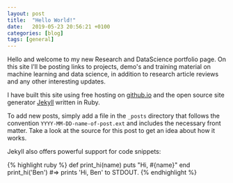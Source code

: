 ```yaml
---
layout: post
title:  "Hello World!"
date:   2019-05-23 20:56:21 +0100
categories: [blog]
tags: [general]
---
```

Hello and welcome to my new Research and DataScience portfolio page. On this site I'll be posting links to projects, demo's and training material on machine learning and data science, in addition to research article reviews and any other interesting updates. 

I have built this site using free hosting on [github.io](https://pages.github.com/) and the open source site generator [Jekyll][jekyll-gh] written in Ruby. 

To add new posts, simply add a file in the `_posts` directory that follows the convention `YYYY-MM-DD-name-of-post.ext` and includes the necessary front matter. Take a look at the source for this post to get an idea about how it works.

Jekyll also offers powerful support for code snippets:

{% highlight ruby %}
def print_hi(name)
  puts "Hi, #{name}"
end
print_hi('Ben')
#=> prints 'Hi, Ben' to STDOUT.
{% endhighlight %}


[jekyll-gh]:   https://github.com/jekyll/jekyll
